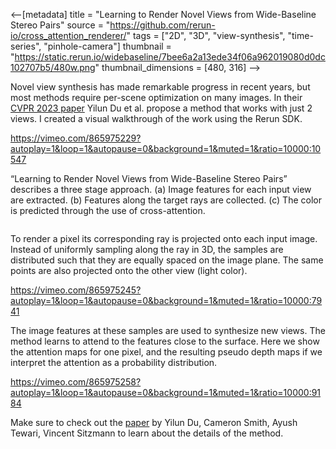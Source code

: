 <--[metadata]
title = "Learning to Render Novel Views from Wide-Baseline Stereo Pairs"
source = "https://github.com/rerun-io/cross_attention_renderer/"
tags = ["2D", "3D", "view-synthesis", "time-series", "pinhole-camera"]
thumbnail = "https://static.rerun.io/widebaseline/7bee6a2a13ede34f06a962019080d0dc102707b5/480w.png"
thumbnail_dimensions = [480, 316]
-->


Novel view synthesis has made remarkable progress in recent years, but most methods require per-scene optimization on many images. In their [CVPR 2023 paper](https://openaccess.thecvf.com/content/CVPR2023/html/Du_Learning_To_Render_Novel_Views_From_Wide-Baseline_Stereo_Pairs_CVPR_2023_paper.html) Yilun Du et al. propose a method that works with just 2 views. I created a visual walkthrough of the work using the Rerun SDK.

https://vimeo.com/865975229?autoplay=1&loop=1&autopause=0&background=1&muted=1&ratio=10000:10547

“Learning to Render Novel Views from Wide-Baseline Stereo Pairs” describes a three stage approach. (a) Image features for each input view are extracted. (b) Features along the target rays are collected. (c) The color is predicted through the use of cross-attention.

<picture>
  <source media="(max-width: 480px)" srcset="https://static.rerun.io/widebaseline-overview/76d19a9bc9f4c101036577a747c029caa85fb95e/480w.png">
  <source media="(max-width: 768px)" srcset="https://static.rerun.io/widebaseline-overview/76d19a9bc9f4c101036577a747c029caa85fb95e/768w.png">
  <source media="(max-width: 1024px)" srcset="https://static.rerun.io/widebaseline-overview/76d19a9bc9f4c101036577a747c029caa85fb95e/1024w.png">
  <source media="(max-width: 1200px)" srcset="https://static.rerun.io/widebaseline-overview/76d19a9bc9f4c101036577a747c029caa85fb95e/1200w.png">
  <img src="https://static.rerun.io/widebaseline-overview/76d19a9bc9f4c101036577a747c029caa85fb95e/full.png" alt="">
</picture>

To render a pixel its corresponding ray is projected onto each input image. Instead of uniformly sampling along the ray in 3D, the samples are distributed such that they are equally spaced on the image plane. The same points are also projected onto the other view (light color).

https://vimeo.com/865975245?autoplay=1&loop=1&autopause=0&background=1&muted=1&ratio=10000:7941

The image features at these samples are used to synthesize new views. The method learns to attend to the features close to the surface. Here we show the attention maps for one pixel, and the resulting pseudo depth maps if we interpret the attention as a probability distribution.

https://vimeo.com/865975258?autoplay=1&loop=1&autopause=0&background=1&muted=1&ratio=10000:9184

Make sure to check out the [paper](https://openaccess.thecvf.com/content/CVPR2023/html/Du_Learning_To_Render_Novel_Views_From_Wide-Baseline_Stereo_Pairs_CVPR_2023_paper.html) by Yilun Du, Cameron Smith, Ayush Tewari, Vincent Sitzmann to learn about the details of the method.